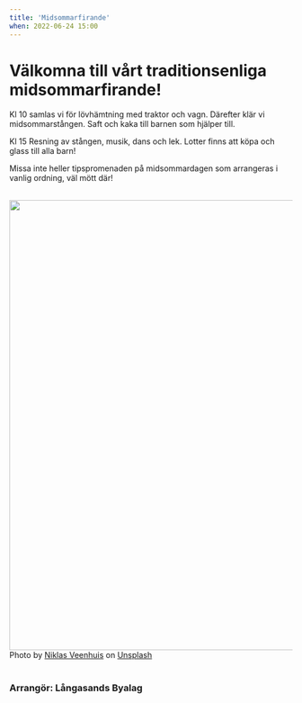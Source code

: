 ```yaml
---
title: 'Midsommarfirande'
when: 2022-06-24 15:00
---
```

<h1>Välkomna till vårt traditionsenliga midsommarfirande!</h1>

Kl 10 samlas vi för lövhämtning med traktor och vagn. Därefter klär vi midsommarstången. Saft och kaka till barnen som hjälper till. 

Kl 15 Resning av stången, musik, dans och lek. Lotter finns att köpa och glass till alla barn! 

Missa inte heller tipspromenaden på midsommardagen som arrangeras i vanlig ordning, väl mött där!

<br>

<div class="center">
    <img width="800" src="/assets/images/niklas-veenhuis-Q0AXQ8UctBc-unsplash.jpg" />
</div>
<div class="center">
    <span>Photo by <a href="https://unsplash.com/@niklasveenhuis?utm_source=unsplash&amp;utm_medium=referral&amp;utm_content=creditCopyText">Niklas Veenhuis</a> on <a href="https://unsplash.com/s/photos/midsommar?utm_source=unsplash&amp;utm_medium=referral&amp;utm_content=creditCopyText">Unsplash</a></span>
</div>

<br>

### Arrangör: Långasands Byalag
